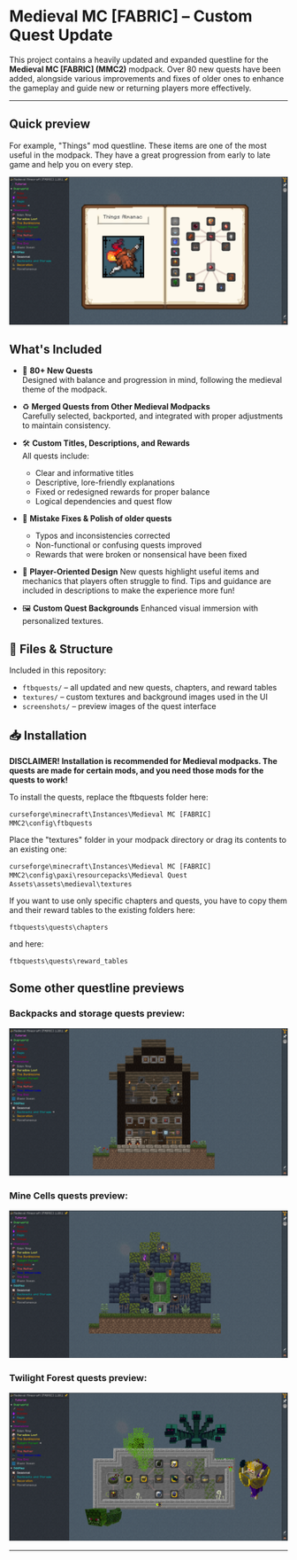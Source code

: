 # Medieval MC [FABRIC] – Custom Quest Update

This project contains a heavily updated and expanded questline for the **Medieval MC [FABRIC] (MMC2)** modpack. Over 80 new quests have been added, alongside various improvements and fixes of older ones to enhance the gameplay and guide new or returning players more effectively.

---

## Quick preview
For example, "Things" mod questline. These items are one of the most useful in the modpack. They have a great progression from early to late game and help you on every step.  

![Things quests](screenshots/Things_Preview.png)

## What's Included

- 📜 **80+ New Quests**  
  Designed with balance and progression in mind, following the medieval theme of the modpack.

- ♻️ **Merged Quests from Other Medieval Modpacks**  
  Carefully selected, backported, and integrated with proper adjustments to maintain consistency.

- 🛠️ **Custom Titles, Descriptions, and Rewards**  
  All quests include:
  - Clear and informative titles
  - Descriptive, lore-friendly explanations
  - Fixed or redesigned rewards for proper balance
  - Logical dependencies and quest flow

- 🧭 **Mistake Fixes & Polish of older quests**
  - Typos and inconsistencies corrected
  - Non-functional or confusing quests improved
  - Rewards that were broken or nonsensical have been fixed

- 🧠 **Player-Oriented Design**
  New quests highlight useful items and mechanics that players often struggle to find. Tips and guidance are included in descriptions to make the experience more fun!

- 🖼️ **Custom Quest Backgrounds**
  Enhanced visual immersion with personalized textures.

## 📁 Files & Structure

Included in this repository:
- `ftbquests/` – all updated and new quests, chapters, and reward tables
- `textures/` – custom textures and background images used in the UI
- `screenshots/` – preview images of the quest interface

## 📥️ Installation
**DISCLAIMER! Installation is recommended for Medieval modpacks. The quests are made for certain mods, and you need those mods for the quests to work!**  

To install the quests, replace the ftbquests folder here:
```
curseforge\minecraft\Instances\Medieval MC [FABRIC] MMC2\config\ftbquests
```
Place the "textures" folder in your modpack directory or drag its contents to an existing one:
```
curseforge\minecraft\Instances\Medieval MC [FABRIC] MMC2\config\paxi\resourcepacks\Medieval Quest Assets\assets\medieval\textures
```
If you want to use only specific chapters and quests, you have to copy them and their reward tables to the existing folders here:
```
ftbquests\quests\chapters
```
and here:
```
ftbquests\quests\reward_tables
```

## Some other questline previews
### Backpacks and storage quests preview:

![Backpacks and storage quests](screenshots/Backpacks_and_Storage_Preview.png)

### Mine Cells quests preview:
![Mine Cells quests](screenshots/Mine_Cells_Preview.png)

### Twilight Forest quests preview:
![Twilight Forest quests](screenshots/Twilight_Forest_Preview.png)

---
